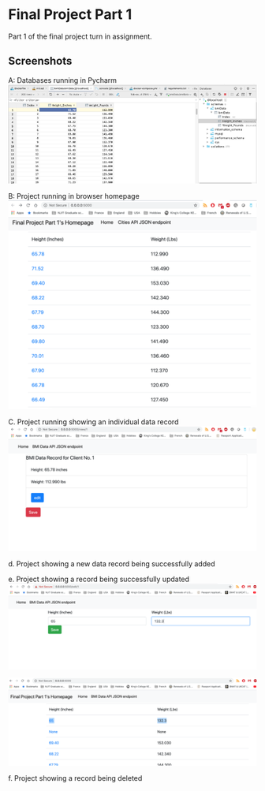 # Final Project Part 1
Part 1 of the final project turn in assignment. 

## Screenshots 

A: Databases running in Pycharm
![Image](screenshots/01.png)

B: Project running in browser homepage
![Image](screenshots/02.png)

C. Project running showing an individual data record
![Image](screenshots/03.png)

d.	Project showing a new data record being successfully added

e.	Project showing a record being successfully updated
![Image](screenshots/05.png)

![Image](screenshots/06.png)

f.	Project showing a record being deleted